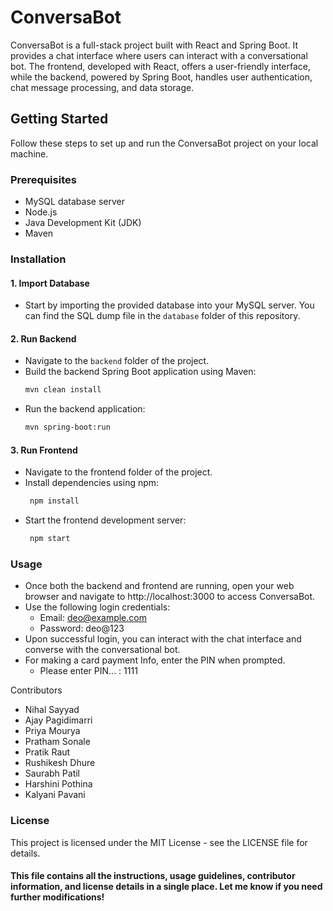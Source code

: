 # ConversaBot

ConversaBot is a full-stack project built with React and Spring Boot. It provides a chat interface where users can interact with a conversational bot. The frontend, developed with React, offers a user-friendly interface, while the backend, powered by Spring Boot, handles user authentication, chat message processing, and data storage.

## Getting Started

Follow these steps to set up and run the ConversaBot project on your local machine.

### Prerequisites

- MySQL database server
- Node.js
- Java Development Kit (JDK)
- Maven

### Installation

#### 1. Import Database

- Start by importing the provided database into your MySQL server. You can find the SQL dump file in the `database` folder of this repository.

#### 2. Run Backend

- Navigate to the `backend` folder of the project.
- Build the backend Spring Boot application using Maven:
  ```bash
  mvn clean install

- Run the backend application:
  ```bash
  mvn spring-boot:run

#### 3. Run Frontend
- Navigate to the frontend folder of the project.
- Install dependencies using npm:
  ```bash
   npm install

- Start the frontend development server:
  ```bash
   npm start


### Usage

- Once both the backend and frontend are running, open your web browser and navigate to http://localhost:3000 to access ConversaBot.
- Use the following login credentials:
   - Email: deo@example.com
   - Password: deo@123
- Upon successful login, you can interact with the chat interface and converse with the conversational bot.
- For making a card payment Info, enter the PIN when prompted.
   - Please enter PIN... : 1111

Contributors
- Nihal Sayyad
- Ajay Pagidimarri
- Priya Mourya
- Pratham Sonale
- Pratik Raut
- Rushikesh Dhure
- Saurabh Patil
- Harshini Pothina
- Kalyani Pavani

### License

This project is licensed under the MIT License - see the LICENSE file for details.

#### This file contains all the instructions, usage guidelines, contributor information, and license details in a single place. Let me know if you need further modifications!




